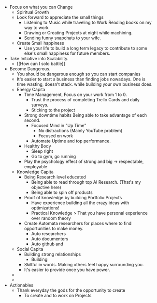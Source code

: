 - Focus on what you can Change
	- Spiritual Growth
	- Look forward to appreciate the small things
		- Listening to Music while traveling to Work Reading books on my way to work
		- Drawing or Creating Projects at night while machining.
		- Sending funny snapchats to your wife.
	- Create Small happiness
		- Use your life to build a long term legacy to contribute to some else's small happiness for future members.
- Take Initiative into Scalability.
	- [[How can I solo battle]]
- Become Dangerous.
	- You should be dangerous enough so you can start companies
	- It's easier to start a business than finding jobs nowadays. One is time wasting, doesn't stack. while building your own business does.
	- Energy Capita
		- Time Management, Focus on your work from 1 to 0.
			- Trust the process of completing Trello Cards and daily surveys.
			- Sticking to the project
		- Strong downtime habits Being able to take advantage of each second.
			- Focused Mind in "Up Time"
				- No distractions (Mainly YouTube problem)
				- Focused on work
			- Automate Uptime and top performance.
		- Healthy Body
			- Sleep right
			- Go to gym, go running
		- Play the psychology effect of strong and big -> respectable, employable
	- Knowledge Capita
		- Being Research level educated
			- Being able to read through top AI Research. (That's my objective here)
			- Being able to spin off products
		- Proof of knowledge by building Portfolio Projects
			- Have experience building all the crazy ideas with optimizations!
			- Practical Knowledge > That you have personal experience over random theory
		- Create Automata researchers for places where to find opportunities to make money.
			- Auto researchers
			- Auto documenters
			- Auto github and
	- Social Capita
		- Building strong relationships
			- Building
		- Skillful in words. Making others feel happy surrounding you.
		- It's easier to provide once you have power.
	-
	-
- Actionables
	- Thank everyday the gods for the opportunity to create
		- To create and to work on Projects